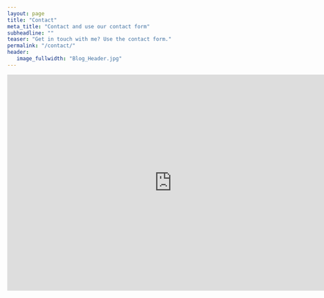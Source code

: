 ```yaml
---
layout: page
title: "Contact"
meta_title: "Contact and use our contact form"
subheadline: ""
teaser: "Get in touch with me? Use the contact form."
permalink: "/contact/"
header:
   image_fullwidth: "Blog_Header.jpg"
---
```


<iframe src="https://docs.google.com/forms/d/e/1FAIpQLSf24zs-P67BvebbrDqB0vYAMd-tk3qd2rLAewYT09TXnxpp2g/viewform?embedded=true" width="760" height="500" frameborder="0" marginheight="0" marginwidth="0">Loading...</iframe>
